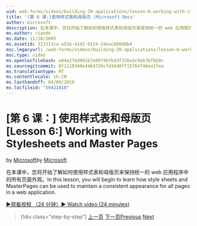 ```yaml
---
uid: web-forms/videos/building-20-applications/lesson-6-working-with-stylesheets-and-master-pages
title: '[第 6 课:]使用样式表和母版页 |Microsoft Docs'
author: microsoft
description: 在本课中，您将开始了解如何使用样式表和母版页来保持统一的 web 应用程序中的所有页面外观。
ms.author: riande
ms.date: 11/28/2005
ms.assetid: 321513ca-a52e-4142-9124-24eacb6048b4
msc.legacyurl: /web-forms/videos/building-20-applications/lesson-6-working-with-stylesheets-and-master-pages
msc.type: video
ms.openlocfilehash: e04a276d991b7e0979bfb43f326e2c9ab7bfbb9c
ms.sourcegitcommit: 0f1119340e4464720cfd16d0ff15764746ea1fea
ms.translationtype: MT
ms.contentlocale: zh-CN
ms.lasthandoff: 04/09/2019
ms.locfileid: "59421818"
---
```

# <a name="lesson-6-working-with-stylesheets-and-master-pages"></a><span data-ttu-id="4620d-103">[第 6 课：] 使用样式表和母版页</span><span class="sxs-lookup"><span data-stu-id="4620d-103">[Lesson 6:] Working with Stylesheets and Master Pages</span></span>

<span data-ttu-id="4620d-104">by [Microsoft](https://github.com/microsoft)</span><span class="sxs-lookup"><span data-stu-id="4620d-104">by [Microsoft](https://github.com/microsoft)</span></span>

<span data-ttu-id="4620d-105">在本课中，您将开始了解如何使用样式表和母版页来保持统一的 web 应用程序中的所有页面外观。</span><span class="sxs-lookup"><span data-stu-id="4620d-105">In this lesson, you will begin to learn how style sheets and MasterPages can be used to maintain a consistent appearance for all pages in a web application.</span></span>

[<span data-ttu-id="4620d-106">&#9654;观看视频 （24 分钟）</span><span class="sxs-lookup"><span data-stu-id="4620d-106">&#9654; Watch video (24 minutes)</span></span>](https://channel9.msdn.com/Blogs/ASP-NET-Site-Videos/lesson-6-working-with-stylesheets-and-master-pages)

> [!div class="step-by-step"]
> <span data-ttu-id="4620d-107">[上一页](lesson-5-debugging-and-tracing-your-website.md)
> [下一页](lesson-7-databinding-to-user-interface-controls.md)</span><span class="sxs-lookup"><span data-stu-id="4620d-107">[Previous](lesson-5-debugging-and-tracing-your-website.md)
[Next](lesson-7-databinding-to-user-interface-controls.md)</span></span>
